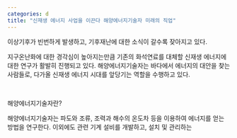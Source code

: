 ```yaml
---
categories: d
title: "신재생 에너지 사업을 이끈다 해양에너지기술자 미래의 직업"
---
```

이상기후가 빈번하게 발생하고, 기후재난에 대한 소식이 갈수록 잦아지고 있다.&nbsp;

지구온난화에 대한 경각심이 높아지는만큼 기존의 화석연료를 대체할&nbsp;신재생 에너지에 대한 연구가 활발히 진행되고 있다. 해양에너지기술자는 바다에서 에너지의 대안을 찾는 사람들로, 다가올 신재생 에너지 시대를 앞당기는 역할을 수행하고 있다.&nbsp;

&nbsp;

해양에너지기술자란?

해양에너지기술자는 파도와 조류, 조력과 해수의 온도차 등을 이용하여 에너지를 얻는 방법을 연구한다. 이외에도 관련 기계 설비를 개발하고, 설치 및 관리하는